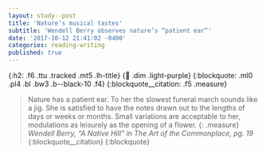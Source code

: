 ```yaml
---
layout: study--post
title: 'Nature’s musical tastes'
subtitle: 'Wendell Berry observes nature’s “patient ear”'
date: '2017-10-12 21:41:02 -0400'
categories: reading-writing
published: true
---
```


{:h2: .f6 .ttu .tracked .mt5 .lh-title}
{:link: .dim .light-purple}
{:blockquote: .ml0 .pl4 .bl .bw3 .b--black-10 .f4}
{:blockquote__citation: .f5 .measure}

> Nature has a patient ear. To her the slowest funeral march sounds like a jig.
> She is satisfied to have the notes drawn out to the lengths of days or weeks or
> months. Small variations are acceptable to her, modulations as leisurely as the
> opening of a flower.
> {: .measure}
> <cite>Wendell Berry, “A Native Hill” in *The Art of the Commonplace*, pg. 19</cite>
> {:blockquote__citation}
{:blockquote}


